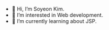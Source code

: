 - 👋 Hi, I’m Soyeon Kim.
- 👀 I’m interested in Web development.
- 🌱 I’m currently learning about JSP.
<!-- - 💞️ The project I'm working on recently is 'EuljiHaru'.-->

<!---
uoehoswi3/uoehoswi3 is a ✨ special ✨ repository because its `README.md` (this file) appears on your GitHub profile.
You can click the Preview link to take a look at your changes.
--->

